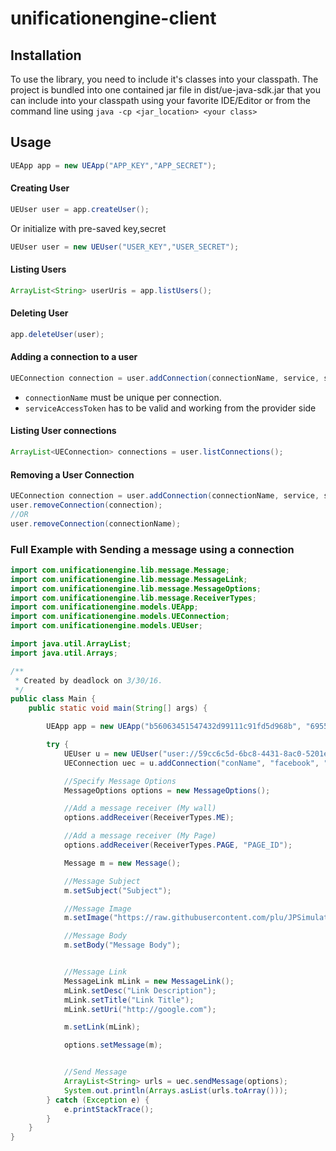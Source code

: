 # unificationengine-client

## Installation

To use the library, you need to include it's classes into your classpath. The project is bundled into one contained jar file in dist/ue-java-sdk.jar that you can include into your classpath using your favorite IDE/Editor or from the command line using `java -cp <jar_location> <your class>`

## Usage

```java
UEApp app = new UEApp("APP_KEY","APP_SECRET");
```

#### Creating User
```java
UEUser user = app.createUser();
```
Or initialize with pre-saved key,secret
```java
UEUser user = new UEUser("USER_KEY","USER_SECRET");
```

#### Listing Users
```java
ArrayList<String> userUris = app.listUsers();
```

#### Deleting User
```java
app.deleteUser(user);
```

#### Adding a connection to a user
```java
UEConnection connection = user.addConnection(connectionName, service, serviceAccessToken)
```

- `connectionName` must be unique per connection.
- `serviceAccessToken` has to be valid and working from the provider side


#### Listing User connections
```java
ArrayList<UEConnection> connections = user.listConnections();
```

#### Removing a User Connection
```java
UEConnection connection = user.addConnection(connectionName, service, serviceAccessToken);
user.removeConnection(connection);
//OR
user.removeConnection(connectionName);
```


### Full Example with Sending a message using a connection
```java
import com.unificationengine.lib.message.Message;
import com.unificationengine.lib.message.MessageLink;
import com.unificationengine.lib.message.MessageOptions;
import com.unificationengine.lib.message.ReceiverTypes;
import com.unificationengine.models.UEApp;
import com.unificationengine.models.UEConnection;
import com.unificationengine.models.UEUser;

import java.util.ArrayList;
import java.util.Arrays;

/**
 * Created by deadlock on 3/30/16.
 */
public class Main {
    public static void main(String[] args) {

        UEApp app = new UEApp("b56063451547432d99111c91fd5d968b", "695590bcf875546bf85c6358d3512ef8");

        try {
            UEUser u = new UEUser("user://59cc6c5d-6bc8-4431-8ac0-5201e347b08d:ae600287-5943-4c0d-994f-62b3fcc2ceb1@");
            UEConnection uec = u.addConnection("conName", "facebook", "CAACEdEose0cBACUuDCesj7DMZCEgZBilF8cIoHN1Pl8snkNPjycL59ziltQowf2utbdW4oBSX7x0fNrs1jZA5oW42cdFzfUYFHCB4g6gOtBiDkkZCDWSsnvh8a53ZCfFj3cdv3i3YTZClCCr1NgMpf9U6NXI7Iy1de2lZB2jEmFf1ZBD7vOWulxT9X8AQk9R4pyTL46JTdtUEAZDZD");

            //Specify Message Options
            MessageOptions options = new MessageOptions();

            //Add a message receiver (My wall)
            options.addReceiver(ReceiverTypes.ME);

            //Add a message receiver (My Page)
            options.addReceiver(ReceiverTypes.PAGE, "PAGE_ID");

            Message m = new Message();

            //Message Subject
            m.setSubject("Subject");

            //Message Image
            m.setImage("https://raw.githubusercontent.com/plu/JPSimulatorHacks/master/Data/test.png");

            //Message Body
            m.setBody("Message Body");


            //Message Link
            MessageLink mLink = new MessageLink();
            mLink.setDesc("Link Description");
            mLink.setTitle("Link Title");
            mLink.setUri("http://google.com");

            m.setLink(mLink);

            options.setMessage(m);


            //Send Message
            ArrayList<String> urls = uec.sendMessage(options);
            System.out.println(Arrays.asList(urls.toArray()));
        } catch (Exception e) {
            e.printStackTrace();
        }
    }
}

```








[npm-image]: https://badge.fury.io/js/unificationengine-client.svg
[npm-url]: https://npmjs.org/package/unificationengine-client
[travis-image]: https://travis-ci.org/daedlock/unificationengine-client.svg?branch=master
[travis-url]: https://travis-ci.org/daedlock/unificationengine-client
[daviddm-image]: https://david-dm.org/daedlock/unificationengine-client.svg?theme=shields.io
[daviddm-url]: https://david-dm.org/daedlock/unificationengine-client